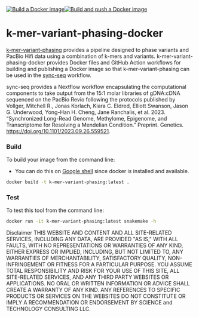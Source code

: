 [![Build a Docker image](https://github.com/adeslatt/k-mer-variant-phasing-docker/actions/workflows/docker-image.yml/badge.svg)](https://github.com/adeslatt/k-mer-variant-phasing-docker/actions/workflows/docker-image.yml)[![Build and push a Docker image](https://github.com/adeslatt/k-mer-variant-phasing-docker/actions/workflows/docker-publish.yml/badge.svg)](https://github.com/adeslatt/k-mer-variant-phasing-docker/actions/workflows/docker-publish.yml)

# k-mer-variant-phasing-docker

[k-mer-variant-phasing](https://github.com/mrvollger/k-mer-variant-phasing) provides a pipeline designed to phase variants and PacBio Hifi data using a combination of k-mers and variants. k-mer-variant-phasing-docker provides Docker files and GitHub Action workflows for building and publishing a Docker image so that k-mer-variant-phasing can be used in the [sync-seq](https://github.com/adeslatt/sync-seq) workflow.

sync-seq provides a Nextflow workflow encapsulating the computational components to take output from the 15:1 molar libraries of gDNA:cDNA sequenced on the PacBio Revio following the protocols published by Vollger, Mitchell R., Jonas Korlach, Kiara C. Eldred, Elliott Swanson, Jason G. Underwood, Yong-Han H. Cheng, Jane Ranchalis, et al. 2023. “Synchronized Long-Read Genome, Methylome, Epigenome, and Transcriptome for Resolving a Mendelian Condition.” Preprint. Genetics. https://doi.org/10.1101/2023.09.26.559521.

### Build

To build your image from the command line:
* You can do this on [Google shell](https://shell.cloud.google.com) since docker is installed and available.

```bash
docker build -t k-mer-variant-phasing:latest .
```

### Test

To test this tool from the command line:

```bash
docker run -it k-mer-variant-phasing:latest snakemake -h
```

Disclaimer
THIS WEBSITE AND CONTENT AND ALL SITE-RELATED SERVICES, INCLUDING ANY DATA, ARE PROVIDED "AS IS," WITH ALL FAULTS, WITH NO REPRESENTATIONS OR WARRANTIES OF ANY KIND, EITHER EXPRESS OR IMPLIED, INCLUDING, BUT NOT LIMITED TO, ANY WARRANTIES OF MERCHANTABILITY, SATISFACTORY QUALITY, NON-INFRINGEMENT OR FITNESS FOR A PARTICULAR PURPOSE. YOU ASSUME TOTAL RESPONSIBILITY AND RISK FOR YOUR USE OF THIS SITE, ALL SITE-RELATED SERVICES, AND ANY THIRD PARTY WEBSITES OR APPLICATIONS. NO ORAL OR WRITTEN INFORMATION OR ADVICE SHALL CREATE A WARRANTY OF ANY KIND. ANY REFERENCES TO SPECIFIC PRODUCTS OR SERVICES ON THE WEBSITES DO NOT CONSTITUTE OR IMPLY A RECOMMENDATION OR ENDORSEMENT BY SCIENCE and TECHNOLOGY CONSULTING LLC.
